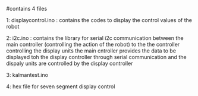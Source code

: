 
#contains 4 files

1: displaycontrol.ino : contains the codes to display the control values of the robot

2: i2c.ino : contains the library for serial i2c communication between the main controller (controlling the action of the robot) to the 
              the controller controlling the display units
              the main cntroller provides the data to be displayed toh the display controller through serial communication and the dispaly 
              units are controlled by the display controller

3: kalmantest.ino 

4:  hex file for seven segment display control
